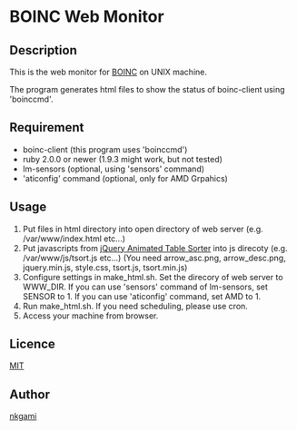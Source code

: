 BOINC Web Monitor
====

## Description
This is the web monitor for [BOINC](http://boinc.berkeley.edu/) on UNIX machine. 

The program generates html files to show the status of boinc-client using 'boinccmd'.

## Requirement
* boinc-client (this program uses 'boinccmd')
* ruby 2.0.0 or newer (1.9.3 might work, but not tested)
* lm-sensors (optional, using 'sensors' command)
* 'aticonfig' command (optional, only for AMD Grpahics)

## Usage
1. Put files in html directory into open directory of web server (e.g. /var/www/index.html etc...)
2. Put javascripts from [jQuery Animated Table Sorter](http://www.matanhershberg.com/plugins/jquery-animated-table-sorter/)
into js direcoty (e.g. /var/www/js/tsort.js etc...) (You need arrow\_asc.png, 
arrow\_desc.png, jquery.min.js, style.css, tsort.js, tsort.min.js)
3. Configure settings in make\_html.sh. Set the direcory of web server to WWW\_DIR. If you can use 'sensors' command of lm-sensors, set
SENSOR to 1. If you can use 'aticonfig' command, set AMD to 1.
4. Run make\_html.sh. If you need scheduling, please use cron.
5. Access your machine from browser.

## Licence

[MIT](https://github.com/tcnksm/tool/blob/master/LICENCE)

## Author

[nkgami](https://github.com/nkgami)

